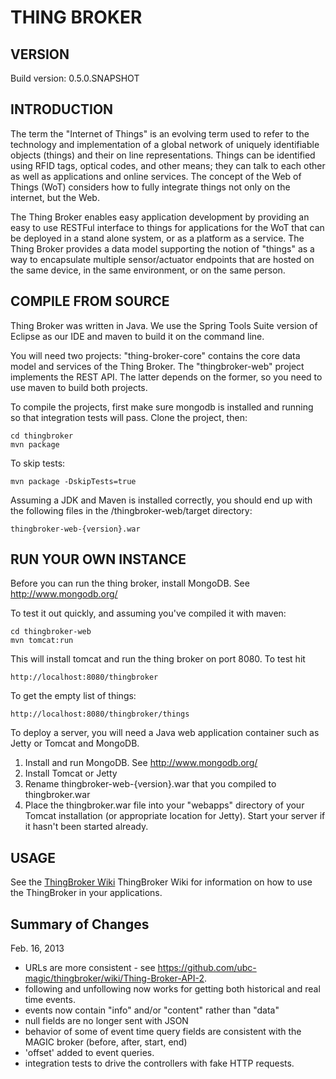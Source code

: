 # THING BROKER


## VERSION

Build version: 0.5.0.SNAPSHOT

## INTRODUCTION

The term the "Internet of Things" is an evolving term used to refer to the technology and implementation of a global network of uniquely identifiable objects (things) and their on line representations. Things can be identified using RFID tags, optical codes, and other means; they can talk to each other as well as applications and online services. The concept of the Web of Things (WoT) considers how to fully integrate things not only on the internet, but the Web.

The Thing Broker enables easy application development by providing an easy to use RESTFul interface to things for applications for the WoT that can be deployed in a stand alone system, or as a platform as a service. The Thing Broker provides a data model supporting the notion of "things" as a way to encapsulate multiple sensor/actuator endpoints that are hosted on the same device, in the same environment, or on the same person.

## COMPILE FROM SOURCE

Thing Broker was written in Java.  We use the Spring Tools Suite version of Eclipse
as our IDE and maven to build it on the command line.

You will need two projects: "thing-broker-core" contains the core data model and services
of the Thing Broker.
The "thingbroker-web" project implements the REST API. The latter depends on the former,
so you need to use maven to build both projects.

To compile the projects, first make sure mongodb is installed and running so that integration tests will pass.
Clone the project, then:

    cd thingbroker
    mvn package
    
To skip tests:

    mvn package -DskipTests=true
    
Assuming a JDK and Maven is installed correctly, you should end up with the following files in
the /thingbroker-web/target directory:

    thingbroker-web-{version}.war

## RUN YOUR OWN INSTANCE

Before you can run the thing broker, install MongoDB.  See http://www.mongodb.org/

To test it out quickly, and assuming you've compiled it with maven:

    cd thingbroker-web
    mvn tomcat:run
    
This will install tomcat and run the thing broker on port 8080.  To test hit

    http://localhost:8080/thingbroker

To get the empty list of things:

    http://localhost:8080/thingbroker/things

To deploy a server, you will need a Java web application container such as Jetty or Tomcat
and MongoDB.

1. Install and run MongoDB.  See http://www.mongodb.org/
2. Install Tomcat or Jetty
3. Rename thingbroker-web-{version}.war that you compiled to thingbroker.war
4. Place the thingbroker.war file into your "webapps" directory of your Tomcat installation (or appropriate location
for Jetty).  Start your server if it hasn't been started already.

## USAGE

See the [ThingBroker Wiki](https://github.com/ubc-magic/thingbroker/wiki) ThingBroker Wiki for information on how to use the ThingBroker in your applications.

## Summary of Changes

Feb. 16, 2013
- URLs are more consistent - see
https://github.com/ubc-magic/thingbroker/wiki/Thing-Broker-API-2.
- following and unfollowing now works for getting both historical and
real time events.
- events now contain "info" and/or "content" rather than "data"
- null fields are no longer sent with JSON
- behavior of some of  event time query fields are consistent with the MAGIC broker (before, after, start, end)
- 'offset' added to event queries.
- integration tests to drive the controllers with fake HTTP requests.

